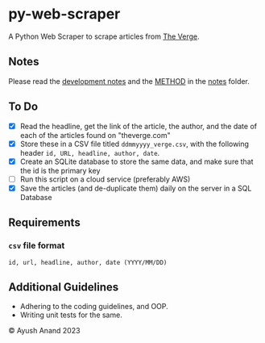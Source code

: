 # py-web-scraper
A Python Web Scraper to scrape articles from [The Verge](theverge.com).

## Notes
Please read the [development notes](./notes/DEVELOPMENT.md) and the [METHOD](./notes/METHOD.md) in the [notes](./notes/) folder.

## To Do
+ [x] Read the headline, get the link of the article, the author, and the date of each of the articles found on "theverge.com"
+ [x] Store these in a CSV file titled `ddmmyyyy_verge.csv`, with the following header `id, URL, headline, author, date`.
+ [x] Create an SQLite database to store the same data, and make sure that the id is the primary key
+ [ ] Run this script on a cloud service (preferably AWS)
+ [x] Save the articles (and de-duplicate them) daily on the server in a SQL Database

## Requirements
### `csv` file format
```text
id, url, headline, author, date (YYYY/MM/DD)
```

## Additional Guidelines
+ Adhering to the coding guidelines, and OOP.
+ Writing unit tests for the same.

&copy; Ayush Anand 2023

